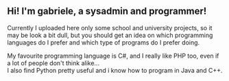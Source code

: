 ## Hi! I'm gabriele, a sysadmin and programmer!

Currently I uploaded here only some school and university projects, so it may be look a bit dull, but you should get an idea on which programming languages do I prefer and which type of programs do I prefer doing. 

My favourite programming language is C#, and I really like PHP too, even if a lot of people don't think alike...  
I also find Python pretty useful and i know how to program in Java and C++.
